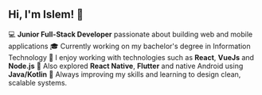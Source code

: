 ## Hi, I'm Islem! 👋

💻 **Junior Full-Stack Developer** passionate about building web and mobile applications
🎓 Currently working on my bachelor's degree in Information Technology
🧩 I enjoy working with technologies such as **React**, **VueJs** and **Node.js**
📱 Also explored **React Native**, **Flutter** and native Android using **Java/Kotlin**
🌱 Always improving my skills and learning to design clean, scalable systems.

